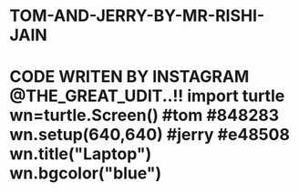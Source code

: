 # TOM-AND-JERRY-BY-MR-RISHI-JAIN
# CODE WRITEN BY INSTAGRAM  @THE_GREAT_UDIT..!!   import turtle  wn=turtle.Screen()           #tom   #848283 wn.setup(640,640)           #jerry #e48508 wn.title("Laptop") wn.bgcolor("blue")
